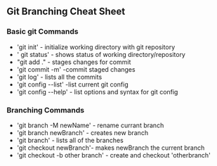 ## Git Branching Cheat Sheet

### Basic git Commands
* 'git init' - initialize working directory with git repository
* ' git status' - shows status of working directory/repository
* "git add ." - stages changes for commit
* 'git commit -m' -commit staged changes
* 'git log' - lists all the commits
* 'git config --list' -list current git config
* 'git config --help' - list options and syntax for git config

### Branching Commands
* 'git branch -M newName' - rename currant branch
* 'git branch newBranch' - creates new branch
* 'git branch' - lists all of the branches
* 'git checkout newBranch'- makes newBranch the current branch
* 'git checkout -b other branch' - create and checkout 'otherbranch'
